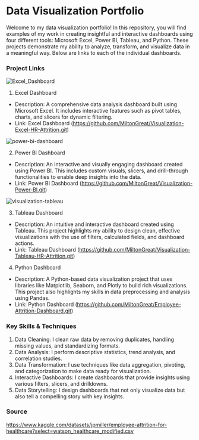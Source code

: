 # Data Visualization Portfolio

Welcome to my data visualization portfolio! In this repository, you will find examples of my work in creating insightful and interactive dashboards using four different tools: Microsoft Excel, Power BI, Tableau, and Python. These projects demonstrate my ability to analyze, transform, and visualize data in a meaningful way. Below are links to each of the individual dashboards.

### Project Links

![Excel_Dashboard](https://github.com/user-attachments/assets/c0c5015e-990c-4676-988d-12c371b81e19)

1. Excel Dashboard
- Description: A comprehensive data analysis dashboard built using Microsoft Excel. It includes interactive features such as pivot tables, charts, and slicers for dynamic filtering.
- Link: Excel Dashboard (https://github.com/MiltonGreat/Visualization-Excel-HR-Attrition.git)

![power-bi-dashboard](https://github.com/user-attachments/assets/93ba6311-95e5-49cc-b99a-3bf1669a2070)

2. Power BI Dashboard
- Description: An interactive and visually engaging dashboard created using Power BI. This includes custom visuals, slicers, and drill-through functionalities to enable deep insights into the data.
- Link: Power BI Dashboard (https://github.com/MiltonGreat/Visualization-Power-BI.git)

![visualization-tableau](https://github.com/user-attachments/assets/ad8f707a-fdd4-4b5d-aae4-6617a5ad06dd)

3. Tableau Dashboard
- Description: An intuitive and interactive dashboard created using Tableau. This project highlights my ability to design clean, effective visualizations with the use of filters, calculated fields, and dashboard actions.
- Link: Tableau Dashboard (https://github.com/MiltonGreat/Visualization-Tableau-HR-Attrition.git)

4. Python Dashboard
- Description: A Python-based data visualization project that uses libraries like Matplotlib, Seaborn, and Plotly to build rich visualizations. This project also highlights my skills in data preprocessing and analysis using Pandas.
- Link: Python Dashboard (https://github.com/MiltonGreat/Employee-Attrition-Dashboard.git)

### Key Skills & Techniques

1. Data Cleaning: I clean raw data by removing duplicates, handling missing values, and standardizing formats.
2. Data Analysis: I perform descriptive statistics, trend analysis, and correlation studies.
3. Data Transformation: I use techniques like data aggregation, pivoting, and categorization to make data ready for visualization.
4. Interactive Dashboards: I create dashboards that provide insights using various filters, slicers, and drilldowns.
5. Data Storytelling: I design dashboards that not only visualize data but also tell a compelling story with key insights.

### Source

https://www.kaggle.com/datasets/jpmiller/employee-attrition-for-healthcare?select=watson_healthcare_modified.csv
